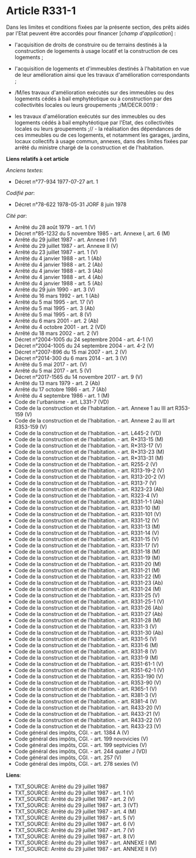 # Article R331-1

Dans les limites et conditions fixées par la présente section, des prêts aidés par l'Etat peuvent être accordés pour financer
[*champ d'application*] :

- l'acquisition de droits de construire ou de terrains destinés à la construction de logements à usage locatif et la
construction de ces logements ;

- l'acquisition de logements et d'immeubles destinés à l'habitation en vue de leur amélioration ainsi que les travaux
d'amélioration correspondants ;

- /M/les travaux d'amélioration exécutés sur des immeubles ou des logements cédés à bail emphytéotique ou à construction par
des collectivités locales ou leurs groupements ;/M/DECR.0019 :

- les travaux d'amélioration exécutés sur des immeubles ou des logements cédés à bail emphytéotique par l'Etat, des
collectivités locales ou leurs groupements ;//    - la réalisation des dépendances de ces immeubles ou de ces logements, et
notamment les garages, jardins, locaux collectifs à usage commun, annexes, dans des limites fixées par arrêté du ministre
chargé de la construction et de l'habitation.

**Liens relatifs à cet article**

_Anciens textes_:

  - Décret n°77-934 1977-07-27 art. 1

_Codifié par_:

  - Décret n°78-622 1978-05-31 JORF 8 juin 1978

_Cité par_:

  - Arrêté du 28 août 1979 - art. 1 (V)
  - Décret n°85-1232 du 5 novembre 1985 - art. Annexe I, art. 6 (M)
  - Arrêté du 29 juillet 1987 - art. Annexe I (V)
  - Arrêté du 29 juillet 1987 - art. Annexe II (V)
  - Arrêté du 23 juillet 1987 - art. 1 (V)
  - Arrêté du 4 janvier 1988 - art. 1 (Ab)
  - Arrêté du 4 janvier 1988 - art. 2 (Ab)
  - Arrêté du 4 janvier 1988 - art. 3 (Ab)
  - Arrêté du 4 janvier 1988 - art. 4 (Ab)
  - Arrêté du 4 janvier 1988 - art. 5 (Ab)
  - Arrêté du 29 juin 1990 - art. 3 (V)
  - Arrêté du 16 mars 1992 - art. 1 (Ab)
  - Arrêté du 5 mai 1995 - art. 17 (V)
  - Arrêté du 5 mai 1995 - art. 3 (Ab)
  - Arrêté du 5 mai 1995 - art. 8 (V)
  - Arrêté du 6 mars 2001 - art. 2 (Ab)
  - Arrêté du 4 octobre 2001 - art. 2 (VD)
  - Arrêté du 18 mars 2002 - art. 2 (V)
  - Décret n°2004-1005 du 24 septembre 2004 - art. 4-1 (V)
  - Décret n°2004-1005 du 24 septembre 2004 - art. 4-2 (V)
  - Décret n°2007-896 du 15 mai 2007 - art. 2 (V)
  - Décret n°2014-300 du 6 mars 2014 - art. 3 (V)
  - Arrêté du 5 mai 2017 - art. (V)
  - Arrêté du 5 mai 2017 - art. 5 (V)
  - Décret n°2017-1565 du 14 novembre 2017 - art. 9 (V)
  - Arrêté du 13 mars 1979 - art. 2 (Ab)
  - Arrêté du 17 octobre 1986 - art. 7 (Ab)
  - Arrêté du 4 septembre 1986 - art. 1 (M)
  - Code de l'urbanisme - art. L331-7 (VD)
  - Code de la construction et de l'habitation. - art. Annexe 1 au III art R353-159 (V)
  - Code de la construction et de l'habitation. - art. Annexe 2 au III art R353-159 (V)
  - Code de la construction et de l'habitation. - art. L445-2 (VD)
  - Code de la construction et de l'habitation. - art. R*313-15 (M)
  - Code de la construction et de l'habitation. - art. R*313-17 (V)
  - Code de la construction et de l'habitation. - art. R*313-23 (M)
  - Code de la construction et de l'habitation. - art. R*313-31 (M)
  - Code de la construction et de l'habitation. - art. R255-2 (V)
  - Code de la construction et de l'habitation. - art. R313-19-2 (V)
  - Code de la construction et de l'habitation. - art. R313-20-2 (V)
  - Code de la construction et de l'habitation. - art. R313-7 (V)
  - Code de la construction et de l'habitation. - art. R323-23 (Ab)
  - Code de la construction et de l'habitation. - art. R323-4 (V)
  - Code de la construction et de l'habitation. - art. R331-1-1 (Ab)
  - Code de la construction et de l'habitation. - art. R331-10 (M)
  - Code de la construction et de l'habitation. - art. R331-101 (V)
  - Code de la construction et de l'habitation. - art. R331-12 (V)
  - Code de la construction et de l'habitation. - art. R331-13 (M)
  - Code de la construction et de l'habitation. - art. R331-14 (V)
  - Code de la construction et de l'habitation. - art. R331-15 (V)
  - Code de la construction et de l'habitation. - art. R331-17 (V)
  - Code de la construction et de l'habitation. - art. R331-18 (M)
  - Code de la construction et de l'habitation. - art. R331-19 (M)
  - Code de la construction et de l'habitation. - art. R331-20 (M)
  - Code de la construction et de l'habitation. - art. R331-21 (M)
  - Code de la construction et de l'habitation. - art. R331-22 (M)
  - Code de la construction et de l'habitation. - art. R331-23 (Ab)
  - Code de la construction et de l'habitation. - art. R331-24 (M)
  - Code de la construction et de l'habitation. - art. R331-25 (V)
  - Code de la construction et de l'habitation. - art. R331-25-1 (V)
  - Code de la construction et de l'habitation. - art. R331-26 (Ab)
  - Code de la construction et de l'habitation. - art. R331-27 (Ab)
  - Code de la construction et de l'habitation. - art. R331-28 (M)
  - Code de la construction et de l'habitation. - art. R331-3 (V)
  - Code de la construction et de l'habitation. - art. R331-30 (Ab)
  - Code de la construction et de l'habitation. - art. R331-5 (V)
  - Code de la construction et de l'habitation. - art. R331-6 (M)
  - Code de la construction et de l'habitation. - art. R331-8 (V)
  - Code de la construction et de l'habitation. - art. R331-9 (M)
  - Code de la construction et de l'habitation. - art. R351-61-1 (V)
  - Code de la construction et de l'habitation. - art. R351-62-1 (V)
  - Code de la construction et de l'habitation. - art. R353-190 (V)
  - Code de la construction et de l'habitation. - art. R353-90 (V)
  - Code de la construction et de l'habitation. - art. R365-1 (V)
  - Code de la construction et de l'habitation. - art. R381-3 (V)
  - Code de la construction et de l'habitation. - art. R381-4 (V)
  - Code de la construction et de l'habitation. - art. R433-20 (V)
  - Code de la construction et de l'habitation. - art. R433-21 (V)
  - Code de la construction et de l'habitation. - art. R433-22 (V)
  - Code de la construction et de l'habitation. - art. R433-23 (V)
  - Code général des impôts, CGI. - art. 1384 A (V)
  - Code général des impôts, CGI. - art. 199 novovicies (V)
  - Code général des impôts, CGI. - art. 199 septvicies (V)
  - Code général des impôts, CGI. - art. 244 quater J (VD)
  - Code général des impôts, CGI. - art. 257 (V)
  - Code général des impôts, CGI. - art. 278 sexies (V)

**Liens**:

  - TXT_SOURCE: Arrêté du 29 juillet 1987
  - TXT_SOURCE: Arrêté du 29 juillet 1987 - art. 1 (V)
  - TXT_SOURCE: Arrêté du 29 juillet 1987 - art. 2 (V)
  - TXT_SOURCE: Arrêté du 29 juillet 1987 - art. 3 (VT)
  - TXT_SOURCE: Arrêté du 29 juillet 1987 - art. 4 (M)
  - TXT_SOURCE: Arrêté du 29 juillet 1987 - art. 5 (V)
  - TXT_SOURCE: Arrêté du 29 juillet 1987 - art. 6 (V)
  - TXT_SOURCE: Arrêté du 29 juillet 1987 - art. 7 (V)
  - TXT_SOURCE: Arrêté du 29 juillet 1987 - art. 8 (V)
  - TXT_SOURCE: Arrêté du 29 juillet 1987 - art. ANNEXE I (M)
  - TXT_SOURCE: Arrêté du 29 juillet 1987 - art. ANNEXE II (V)
